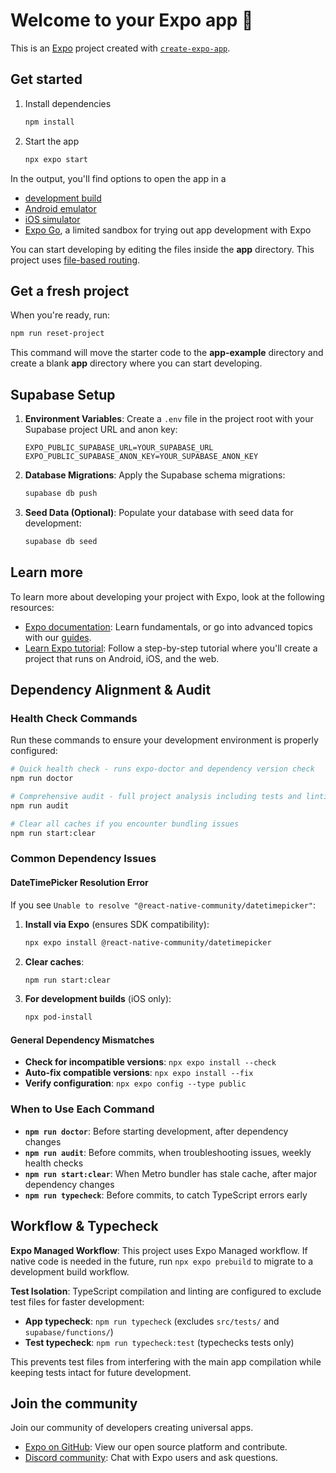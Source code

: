 # Welcome to your Expo app 👋

This is an [Expo](https://expo.dev) project created with [`create-expo-app`](https://www.npmjs.com/package/create-expo-app).

## Get started

1. Install dependencies

   ```bash
   npm install
   ```

2. Start the app

   ```bash
   npx expo start
   ```

In the output, you'll find options to open the app in a

- [development build](https://docs.expo.dev/develop/development-builds/introduction/)
- [Android emulator](https://docs.expo.dev/workflow/android-studio-emulator/)
- [iOS simulator](https://docs.expo.dev/workflow/ios-simulator/)
- [Expo Go](https://expo.dev/go), a limited sandbox for trying out app development with Expo

You can start developing by editing the files inside the **app** directory. This project uses [file-based routing](https://docs.expo.dev/router/introduction).

## Get a fresh project

When you're ready, run:

```bash
npm run reset-project
```

This command will move the starter code to the **app-example** directory and create a blank **app** directory where you can start developing.

## Supabase Setup

1.  **Environment Variables**: Create a `.env` file in the project root with your Supabase project URL and anon key:
    ```
    EXPO_PUBLIC_SUPABASE_URL=YOUR_SUPABASE_URL
    EXPO_PUBLIC_SUPABASE_ANON_KEY=YOUR_SUPABASE_ANON_KEY
    ```

2.  **Database Migrations**: Apply the Supabase schema migrations:
    ```bash
    supabase db push
    ```

3.  **Seed Data (Optional)**: Populate your database with seed data for development:
    ```bash
    supabase db seed
    ```

## Learn more

To learn more about developing your project with Expo, look at the following resources:

- [Expo documentation](https://docs.expo.dev/): Learn fundamentals, or go into advanced topics with our [guides](https://docs.expo.dev/guides).
- [Learn Expo tutorial](https://docs.expo.dev/tutorial/introduction/): Follow a step-by-step tutorial where you'll create a project that runs on Android, iOS, and the web.

## Dependency Alignment & Audit

### Health Check Commands

Run these commands to ensure your development environment is properly configured:

```bash
# Quick health check - runs expo-doctor and dependency version check
npm run doctor

# Comprehensive audit - full project analysis including tests and linting
npm run audit

# Clear all caches if you encounter bundling issues
npm run start:clear
```

### Common Dependency Issues

#### DateTimePicker Resolution Error

If you see `Unable to resolve "@react-native-community/datetimepicker"`:

1. **Install via Expo** (ensures SDK compatibility):
   ```bash
   npx expo install @react-native-community/datetimepicker
   ```

2. **Clear caches**:
   ```bash
   npm run start:clear
   ```

3. **For development builds** (iOS only):
   ```bash
   npx pod-install
   ```

#### General Dependency Mismatches

- **Check for incompatible versions**: `npx expo install --check`
- **Auto-fix compatible versions**: `npx expo install --fix`
- **Verify configuration**: `npx expo config --type public`

### When to Use Each Command

- **`npm run doctor`**: Before starting development, after dependency changes
- **`npm run audit`**: Before commits, when troubleshooting issues, weekly health checks
- **`npm run start:clear`**: When Metro bundler has stale cache, after major dependency changes
- **`npm run typecheck`**: Before commits, to catch TypeScript errors early

## Workflow & Typecheck

**Expo Managed Workflow**: This project uses Expo Managed workflow. If native code is needed in the future, run `npx expo prebuild` to migrate to a development build workflow.

**Test Isolation**: TypeScript compilation and linting are configured to exclude test files for faster development:

- **App typecheck**: `npm run typecheck` (excludes `src/tests/` and `supabase/functions/`)
- **Test typecheck**: `npm run typecheck:test` (typechecks tests only)

This prevents test files from interfering with the main app compilation while keeping tests intact for future development.

## Join the community

Join our community of developers creating universal apps.

- [Expo on GitHub](https://github.com/expo/expo): View our open source platform and contribute.
- [Discord community](https://chat.expo.dev): Chat with Expo users and ask questions.
